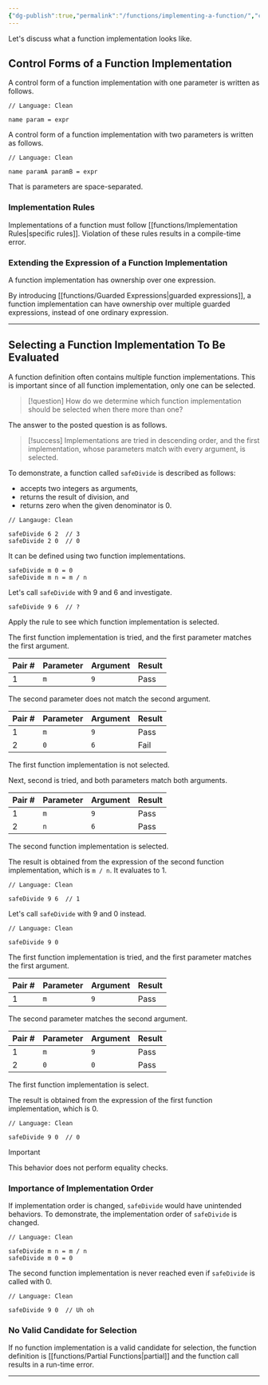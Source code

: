 ```yaml
---
{"dg-publish":true,"permalink":"/functions/implementing-a-function/","created":"2023-06-20T18:37:36.405+02:00","updated":"2023-06-20T21:18:29.009+02:00"}
---
```



Let's discuss what a function implementation looks like.

## Control Forms of a Function Implementation

A control form of a function implementation with one parameter is written as follows.

```
// Language: Clean
 
name param = expr
```

A control form of a function implementation with two parameters is written as follows.

```
// Language: Clean

name paramA paramB = expr
```

That is parameters are space-separated.

### Implementation Rules

Implementations of a function must follow [[functions/Implementation Rules\|specific rules]].
Violation of these rules results in a compile-time error.

### Extending the Expression of a Function Implementation

A function implementation has ownership over one expression.

By introducing [[functions/Guarded Expressions\|guarded expressions]], a function implementation can have ownership over multiple guarded expressions, instead of one ordinary expression.

---

## Selecting a Function Implementation To Be Evaluated

A function definition often contains multiple function implementations.
This is important since of all function implementation, only one can be selected.

> [!question]
> How do we determine which function implementation should be selected when there more than one?

The answer to the posted question is as follows.

> [!success]
> Implementations are tried in descending order, and the first implementation, whose parameters match with every argument, is selected.

To demonstrate, a function called `safeDivide` is described as follows:
- accepts two integers as arguments, 
- returns the result of division, and
- returns zero when the given denominator is 0.

```
// Langauge: Clean

safeDivide 6 2  // 3
safeDivide 2 0  // 0
```

It can be defined using two function implementations.

```Clean
safeDivide m 0 = 0
safeDivide m n = m / n
```

Let's call `safeDivide` with 9 and 6 and investigate.

```Clean
safeDivide 9 6  // ?
```

Apply the rule to see which function implementation is selected.

The first function implementation is tried, and the first parameter matches the first argument.

| Pair # | Parameter | Argument | Result |
| ------ | --------- | -------- | ------ |
| 1      | `m`       | `9`      | Pass   |

The second parameter does not match the second argument.

| Pair # | Parameter | Argument | Result |
| ------ | --------- | -------- | ------ |
| 1      | `m`       | `9`      | Pass   |
| 2      | `0`       | `6`      | Fail   |

The first function implementation is not selected.

Next, second is tried, and both parameters match both arguments.

| Pair # | Parameter | Argument | Result |
| ------ | --------- | -------- | ------ |
| 1      | `m`       | `9`      | Pass   |
| 2      | `n`       | `6`      | Pass   |

The second function implementation is selected.

The result is obtained from the expression of the second function implementation, which is `m / n`.
It evaluates to 1.

```
// Language: Clean

safeDivide 9 6  // 1
```

Let's call `safeDivide` with 9 and 0 instead.

```
// Language: Clean

safeDivide 9 0
```

The first function implementation is tried, and the first parameter matches the first argument.

| Pair # | Parameter | Argument | Result |
| ------ | --------- | -------- | ------ |
| 1      | `m`       | `9`      | Pass   |

The second parameter matches the second argument.

| Pair # | Parameter | Argument | Result |
| ------ | --------- | -------- | ------ |
| 1      | `m`       | `9`      | Pass   |
| 2      | `0`       | `0`      | Pass   |

The first function implementation is select.

The result is obtained from the expression of the first function implementation, which is 0.

```
// Language: Clean

safeDivide 9 0  // 0
```

> [!important]
> This behavior does not perform equality checks.

### Importance of Implementation Order

If implementation order is changed, `safeDivide` would have unintended behaviors.
To demonstrate, the implementation order of `safeDivide` is changed.

```
// Language: Clean

safeDivide m n = m / n
safeDivide m 0 = 0
```

The second function implementation is never reached even if `safeDivide`  is called with 0.

```
// Language: Clean

safeDivide 9 0  // Uh oh
```

### No Valid Candidate for Selection

If no function implementation is a valid candidate for selection, the function definition is [[functions/Partial Functions\|partial]] and the function call results in a run-time error.

---